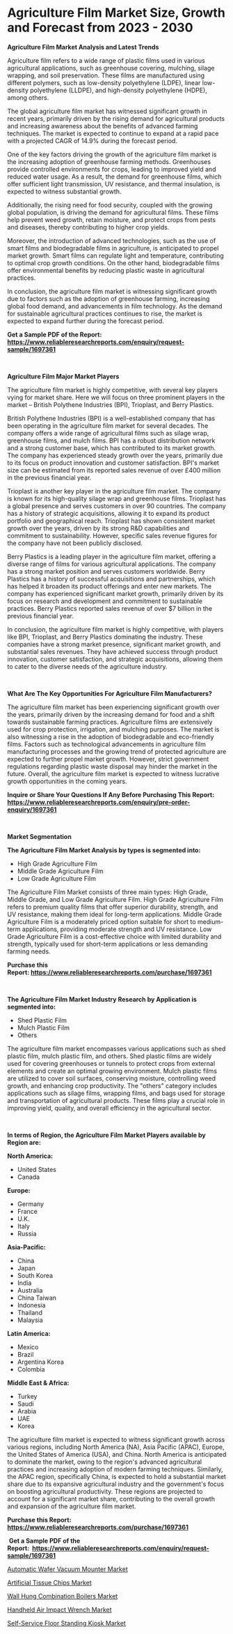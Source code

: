 <p><h1>Agriculture Film Market Size, Growth and Forecast from 2023 - 2030</h1></p><p><strong>Agriculture Film Market Analysis and Latest Trends</strong></p>
<p><p>Agriculture film refers to a wide range of plastic films used in various agricultural applications, such as greenhouse covering, mulching, silage wrapping, and soil preservation. These films are manufactured using different polymers, such as low-density polyethylene (LDPE), linear low-density polyethylene (LLDPE), and high-density polyethylene (HDPE), among others.</p><p>The global agriculture film market has witnessed significant growth in recent years, primarily driven by the rising demand for agricultural products and increasing awareness about the benefits of advanced farming techniques. The market is expected to continue to expand at a rapid pace with a projected CAGR of 14.9% during the forecast period.</p><p>One of the key factors driving the growth of the agriculture film market is the increasing adoption of greenhouse farming methods. Greenhouses provide controlled environments for crops, leading to improved yield and reduced water usage. As a result, the demand for greenhouse films, which offer sufficient light transmission, UV resistance, and thermal insulation, is expected to witness substantial growth.</p><p>Additionally, the rising need for food security, coupled with the growing global population, is driving the demand for agricultural films. These films help prevent weed growth, retain moisture, and protect crops from pests and diseases, thereby contributing to higher crop yields.</p><p>Moreover, the introduction of advanced technologies, such as the use of smart films and biodegradable films in agriculture, is anticipated to propel market growth. Smart films can regulate light and temperature, contributing to optimal crop growth conditions. On the other hand, biodegradable films offer environmental benefits by reducing plastic waste in agricultural practices.</p><p>In conclusion, the agriculture film market is witnessing significant growth due to factors such as the adoption of greenhouse farming, increasing global food demand, and advancements in film technology. As the demand for sustainable agricultural practices continues to rise, the market is expected to expand further during the forecast period.</p></p>
<p><strong>Get a Sample PDF of the Report:&nbsp; <a href="https://www.reliableresearchreports.com/enquiry/request-sample/1697361">https://www.reliableresearchreports.com/enquiry/request-sample/1697361</a></strong></p>
<p>&nbsp;</p>
<p><strong>Agriculture Film Major Market Players</strong></p>
<p><p>The agriculture film market is highly competitive, with several key players vying for market share. Here we will focus on three prominent players in the market – British Polythene Industries (BPI), Trioplast, and Berry Plastics.</p><p>British Polythene Industries (BPI) is a well-established company that has been operating in the agriculture film market for several decades. The company offers a wide range of agricultural films such as silage wrap, greenhouse films, and mulch films. BPI has a robust distribution network and a strong customer base, which has contributed to its market growth. The company has experienced steady growth over the years, primarily due to its focus on product innovation and customer satisfaction. BPI's market size can be estimated from its reported sales revenue of over £400 million in the previous financial year.</p><p>Trioplast is another key player in the agriculture film market. The company is known for its high-quality silage wrap and greenhouse films. Trioplast has a global presence and serves customers in over 90 countries. The company has a history of strategic acquisitions, allowing it to expand its product portfolio and geographical reach. Trioplast has shown consistent market growth over the years, driven by its strong R&D capabilities and commitment to sustainability. However, specific sales revenue figures for the company have not been publicly disclosed.</p><p>Berry Plastics is a leading player in the agriculture film market, offering a diverse range of films for various agricultural applications. The company has a strong market position and serves customers worldwide. Berry Plastics has a history of successful acquisitions and partnerships, which has helped it broaden its product offerings and enter new markets. The company has experienced significant market growth, primarily driven by its focus on research and development and commitment to sustainable practices. Berry Plastics reported sales revenue of over $7 billion in the previous financial year.</p><p>In conclusion, the agriculture film market is highly competitive, with players like BPI, Trioplast, and Berry Plastics dominating the industry. These companies have a strong market presence, significant market growth, and substantial sales revenues. They have achieved success through product innovation, customer satisfaction, and strategic acquisitions, allowing them to cater to the diverse needs of the agriculture industry.</p></p>
<p>&nbsp;</p>
<p><strong>What Are The Key Opportunities For Agriculture Film Manufacturers?</strong></p>
<p><p>The agriculture film market has been experiencing significant growth over the years, primarily driven by the increasing demand for food and a shift towards sustainable farming practices. Agriculture films are extensively used for crop protection, irrigation, and mulching purposes. The market is also witnessing a rise in the adoption of biodegradable and eco-friendly films. Factors such as technological advancements in agriculture film manufacturing processes and the growing trend of protected agriculture are expected to further propel market growth. However, strict government regulations regarding plastic waste disposal may hinder the market in the future. Overall, the agriculture film market is expected to witness lucrative growth opportunities in the coming years.</p></p>
<p><strong>Inquire or Share Your Questions If Any Before Purchasing This Report: <a href="https://www.reliableresearchreports.com/enquiry/pre-order-enquiry/1697361">https://www.reliableresearchreports.com/enquiry/pre-order-enquiry/1697361</a></strong></p>
<p>&nbsp;</p>
<p><strong>Market Segmentation</strong></p>
<p><strong>The Agriculture Film Market Analysis by types is segmented into:</strong></p>
<p><ul><li>High Grade Agriculture Film</li><li>Middle Grade Agriculture Film</li><li>Low Grade Agriculture Film</li></ul></p>
<p><p>The Agriculture Film Market consists of three main types: High Grade, Middle Grade, and Low Grade Agriculture Film. High Grade Agriculture Film refers to premium quality films that offer superior durability, strength, and UV resistance, making them ideal for long-term applications. Middle Grade Agriculture Film is a moderately priced option suitable for short to medium-term applications, providing moderate strength and UV resistance. Low Grade Agriculture Film is a cost-effective choice with limited durability and strength, typically used for short-term applications or less demanding farming needs.</p></p>
<p><strong>Purchase this Report:&nbsp;<a href="https://www.reliableresearchreports.com/purchase/1697361">https://www.reliableresearchreports.com/purchase/1697361</a></strong></p>
<p>&nbsp;</p>
<p><strong>The Agriculture Film Market Industry Research by Application is segmented into:</strong></p>
<p><ul><li>Shed Plastic Film</li><li>Mulch Plastic Film</li><li>Others</li></ul></p>
<p><p>The agriculture film market encompasses various applications such as shed plastic film, mulch plastic film, and others. Shed plastic films are widely used for covering greenhouses or tunnels to protect crops from external elements and create an optimal growing environment. Mulch plastic films are utilized to cover soil surfaces, conserving moisture, controlling weed growth, and enhancing crop productivity. The "others" category includes applications such as silage films, wrapping films, and bags used for storage and transportation of agricultural products. These films play a crucial role in improving yield, quality, and overall efficiency in the agricultural sector.</p></p>
<p>&nbsp;</p>
<p><strong>In terms of Region, the Agriculture Film Market Players available by Region are:</strong></p>
<p>
    <p> <strong> North America: </strong>
        <ul>
            <li>United States</li>
            <li>Canada</li>
        </ul>
        </p> 
    <p> <strong> Europe: </strong>
        <ul>
            <li>Germany</li>
            <li>France</li>
            <li>U.K.</li>
            <li>Italy</li>
            <li>Russia</li>
        </ul>
        </p> 
    <p> <strong> Asia-Pacific: </strong>
        <ul>
            <li>China</li>
            <li>Japan</li>
            <li>South Korea</li>
            <li>India</li>
            <li>Australia</li>
            <li>China Taiwan</li>
            <li>Indonesia</li>
            <li>Thailand</li>
            <li>Malaysia</li>
        </ul>
        </p> 
    <p> <strong> Latin America: </strong>
        <ul>
            <li>Mexico</li>
            <li>Brazil</li>
            <li>Argentina Korea</li>
            <li>Colombia</li>
        </ul>
        </p> 
    <p> <strong> Middle East & Africa: </strong>
        <ul>
            <li>Turkey</li>
            <li>Saudi</li>
            <li>Arabia</li>
            <li>UAE</li>
            <li>Korea</li>
        </ul>
    </p>
    </p>
<p><p>The agriculture film market is expected to witness significant growth across various regions, including North America (NA), Asia Pacific (APAC), Europe, the United States of America (USA), and China. North America is anticipated to dominate the market, owing to the region's advanced agricultural practices and increasing adoption of modern farming techniques. Similarly, the APAC region, specifically China, is expected to hold a substantial market share due to its expansive agricultural industry and the government's focus on boosting agricultural productivity. These regions are projected to account for a significant market share, contributing to the overall growth and expansion of the agriculture film market.</p></p>
<p><strong>Purchase this Report: <a href="https://www.reliableresearchreports.com/purchase/1697361">https://www.reliableresearchreports.com/purchase/1697361</a></strong></p>
<p>&nbsp;<strong>Get a Sample PDF of the Report:&nbsp;&nbsp;<a href="https://www.reliableresearchreports.com/enquiry/request-sample/1697361">https://www.reliableresearchreports.com/enquiry/request-sample/1697361</a></strong></p>
<p><strong></strong></p>
<p><p><a href="https://medium.com/@elvirabogdani08/automatic-wafer-vacuum-mounter-market-comprehensive-assessment-by-type-application-and-geography-9adceb4b5216">Automatic Wafer Vacuum Mounter Market</a></p><p><a href="https://medium.com/@nelsonhauck/artificial-tissue-chips-market-insights-into-market-cagr-market-trends-and-growth-strategies-1a387c380094">Artificial Tissue Chips Market</a></p><p><a href="https://medium.com/@entelaloshi55/wall-hung-combination-boilers-market-comprehensive-assessment-by-type-application-and-geography-5d3b5beb7119">Wall Hung Combination Boilers Market</a></p><p><a href="https://medium.com/@klebogdani/handheld-air-impact-wrench-market-research-report-its-history-and-forecast-2023-to-2030-d4d6682c9cd1">Handheld Air Impact Wrench Market</a></p><p><a href="https://medium.com/@loretashyti01/self-service-floor-standing-kiosk-market-size-cagr-trends-2024-2030-67396e08713c">Self-Service Floor Standing Kiosk Market</a></p></p>